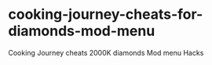# cooking-journey-cheats-for-diamonds-mod-menu
Cooking Journey cheats 2000K diamonds Mod menu Hacks
